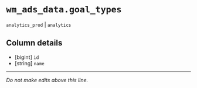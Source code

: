 # `wm_ads_data.goal_types`
`analytics_prod` | `analytics`

## Column details
* [bigint]    `id`
* [string]    `name`

-------------------------------------------------------------------------------
*Do not make edits above this line.*
